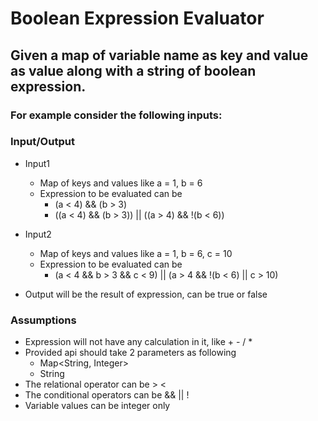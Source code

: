 # Boolean Expression Evaluator

## Given a map of variable name as key and value as value along with a string of boolean expression.

### For example consider the following inputs:
### Input/Output
- Input1
  - Map of keys and values like a = 1, b = 6
  - Expression to be evaluated can be
    - (a < 4) && (b > 3)
    - ((a < 4) && (b > 3)) || ((a > 4) && !(b < 6))
- Input2
  - Map of keys and values like a = 1, b = 6, c = 10
  - Expression to be evaluated can be
    - (a < 4 && b > 3 && c < 9) || (a > 4 && !(b < 6) || c > 10)

- Output will be the result of expression, can be true or false

### Assumptions
- Expression will not have any calculation in it, like + - / *
- Provided api should take 2 parameters as following
    - Map<String, Integer>
    - String
- The relational operator can be > <
- The conditional operators can be && || !
- Variable values can be integer only
